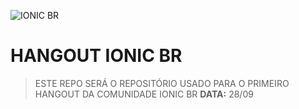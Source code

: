 ![IONIC BR](https://img.shields.io/badge/IONIC%20BR-%F0%9F%93%B2-blue)
# HANGOUT IONIC BR
> ESTE REPO SERÁ O REPOSITÓRIO USADO PARA O PRIMEIRO HANGOUT DA COMUNIDADE IONIC BR
**DATA:** 28/09
